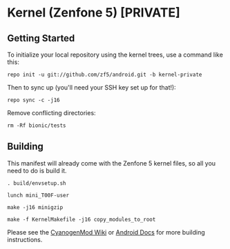 Kernel (Zenfone 5) [PRIVATE]
============================

Getting Started
---------------

To initialize your local repository using the kernel trees, use a command like this:

    repo init -u git://github.com/zf5/android.git -b kernel-private

Then to sync up (you'll need your SSH key set up for that!):

    repo sync -c -j16

Remove conflicting directories:

    rm -Rf bionic/tests

Building
--------

This manifest will already come with the Zenfone 5 kernel files,
so all you need to do is build it.

    . build/envsetup.sh

    lunch mini_T00F-user

    make -j16 minigzip

    make -f KernelMakefile -j16 copy_modules_to_root

Please see the [CyanogenMod Wiki](http://wiki.cyanogenmod.org/) or [Android Docs](https://source.android.com/source/building.html) for more building instructions.
